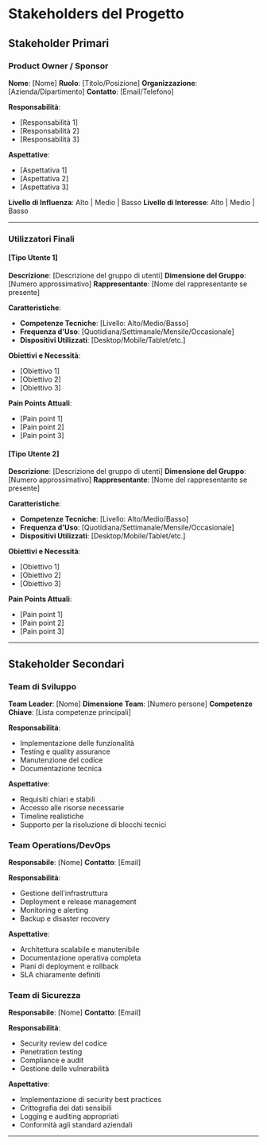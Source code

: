 # Stakeholders del Progetto

## Stakeholder Primari

### Product Owner / Sponsor

**Nome**: [Nome]
**Ruolo**: [Titolo/Posizione]
**Organizzazione**: [Azienda/Dipartimento]
**Contatto**: [Email/Telefono]

**Responsabilità**:

- [Responsabilità 1]
- [Responsabilità 2]
- [Responsabilità 3]

**Aspettative**:

- [Aspettativa 1]
- [Aspettativa 2]
- [Aspettativa 3]

**Livello di Influenza**: Alto | Medio | Basso
**Livello di Interesse**: Alto | Medio | Basso

---

### Utilizzatori Finali

#### [Tipo Utente 1]

**Descrizione**: [Descrizione del gruppo di utenti]
**Dimensione del Gruppo**: [Numero approssimativo]
**Rappresentante**: [Nome del rappresentante se presente]

**Caratteristiche**:

- **Competenze Tecniche**: [Livello: Alto/Medio/Basso]
- **Frequenza d'Uso**: [Quotidiana/Settimanale/Mensile/Occasionale]
- **Dispositivi Utilizzati**: [Desktop/Mobile/Tablet/etc.]

**Obiettivi e Necessità**:

- [Obiettivo 1]
- [Obiettivo 2]
- [Obiettivo 3]

**Pain Points Attuali**:

- [Pain point 1]
- [Pain point 2]
- [Pain point 3]

#### [Tipo Utente 2]

**Descrizione**: [Descrizione del gruppo di utenti]
**Dimensione del Gruppo**: [Numero approssimativo]
**Rappresentante**: [Nome del rappresentante se presente]

**Caratteristiche**:

- **Competenze Tecniche**: [Livello: Alto/Medio/Basso]
- **Frequenza d'Uso**: [Quotidiana/Settimanale/Mensile/Occasionale]
- **Dispositivi Utilizzati**: [Desktop/Mobile/Tablet/etc.]

**Obiettivi e Necessità**:

- [Obiettivo 1]
- [Obiettivo 2]
- [Obiettivo 3]

**Pain Points Attuali**:

- [Pain point 1]
- [Pain point 2]
- [Pain point 3]

---

## Stakeholder Secondari

### Team di Sviluppo

**Team Leader**: [Nome]
**Dimensione Team**: [Numero persone]
**Competenze Chiave**: [Lista competenze principali]

**Responsabilità**:

- Implementazione delle funzionalità
- Testing e quality assurance
- Manutenzione del codice
- Documentazione tecnica

**Aspettative**:

- Requisiti chiari e stabili
- Accesso alle risorse necessarie
- Timeline realistiche
- Supporto per la risoluzione di blocchi tecnici

### Team Operations/DevOps

**Responsabile**: [Nome]
**Contatto**: [Email]

**Responsabilità**:

- Gestione dell'infrastruttura
- Deployment e release management
- Monitoring e alerting
- Backup e disaster recovery

**Aspettative**:

- Architettura scalabile e manutenibile
- Documentazione operativa completa
- Piani di deployment e rollback
- SLA chiaramente definiti

### Team di Sicurezza

**Responsabile**: [Nome]
**Contatto**: [Email]

**Responsabilità**:

- Security review del codice
- Penetration testing
- Compliance e audit
- Gestione delle vulnerabilità

**Aspettative**:

- Implementazione di security best practices
- Crittografia dei dati sensibili
- Logging e auditing appropriati
- Conformità agli standard aziendali

---
